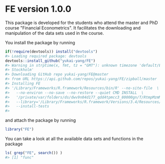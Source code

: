 <!-- README.md is generated from README.Rmd. Please edit that file -->
FE version 1.0.0
================

This package is developed for the students who attend the master and PhD course "Financial Econometrics". It facilitates the downloading and manipulation of the data sets used in the course.

You install the package by running

``` r
if(!require(devtools)) install("devtools")
#> Loading required package: devtools
devtools::install_github("yukai-yang/FE")
#> Warning in strptime(x, fmt, tz = "GMT"): unknown timezone 'default/Europe/
#> Stockholm'
#> Downloading GitHub repo yukai-yang/FE@master
#> from URL https://api.github.com/repos/yukai-yang/FE/zipball/master
#> Installing FE
#> '/Library/Frameworks/R.framework/Resources/bin/R' --no-site-file  \
#>   --no-environ --no-save --no-restore --quiet CMD INSTALL  \
#>   '/private/var/folders/ds/dwv9n04d177_qdd4tpmcc3_80000gn/T/RtmpMzmMpY/devtools86b5a854494/yukai-yang-FE-2585563'  \
#>   --library='/Library/Frameworks/R.framework/Versions/3.4/Resources/library'  \
#>   --install-tests
#> 
```

and attach the package by running

``` r
library("FE")
```

You can take a look at all the available data sets and functions in the package

``` r
ls( grep("FE", search()) ) 
#> [1] "func"
```
